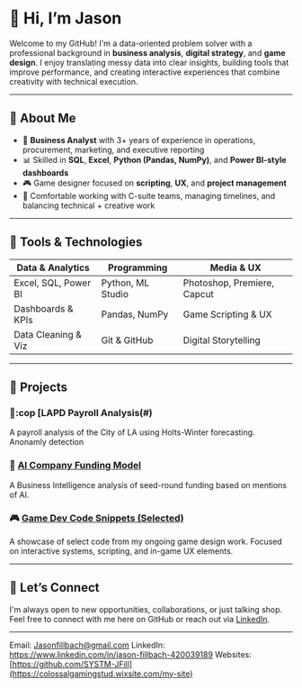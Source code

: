 # 👋 Hi, I’m Jason

Welcome to my GitHub! I'm a data-oriented problem solver with a professional background in **business analysis**, **digital strategy**, and **game design**. I enjoy translating messy data into clear insights, building tools that improve performance, and creating interactive experiences that combine creativity with technical execution.

---

## 💼 About Me

- 🧠 **Business Analyst** with 3+ years of experience in operations, procurement, marketing, and executive reporting  
- 📊 Skilled in **SQL**, **Excel**, **Python (Pandas, NumPy)**, and **Power BI-style dashboards**  
- 🎮 Game designer focused on **scripting**, **UX**, and **project management**  
- 🧰 Comfortable working with C-suite teams, managing timelines, and balancing technical + creative work  


---

## 🔧 Tools & Technologies

| Data & Analytics     | Programming        | Media & UX            |
|----------------------|--------------------|------------------------|
| Excel, SQL, Power BI | Python, ML Studio  | Photoshop, Premiere, Capcut |
| Dashboards & KPIs    | Pandas, NumPy      | Game Scripting & UX    |
| Data Cleaning & Viz  | Git & GitHub       | Digital Storytelling   |

---

## 📁 Projects

### 👮:cop [LAPD Payroll Analysis(#)
A payroll analysis of the City of LA using Holts-Winter forecasting. Anonamly detection

### 🧠 [AI Company Funding Model](#)
A Business Intelligence analysis of seed-round funding based on mentions of AI.


### 🎮 [Game Dev Code Snippets (Selected)](#)
A showcase of select code from my ongoing game design work. Focused on interactive systems, scripting, and in-game UX elements.

---

## 🤝 Let’s Connect

I'm always open to new opportunities, collaborations, or just talking shop.  
Feel free to connect with me here on GitHub or reach out via [LinkedIn](#).

---


Email: Jasonfillbach@gmail.com
LinkedIn: https://www.linkedin.com/in/jason-fillbach-420039189
Websites: [https://github.com/SYSTM-JFill](https://colossalgamingstud.wixsite.com/my-site)
